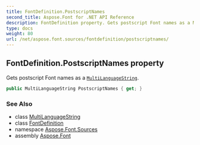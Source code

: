 ```yaml
---
title: FontDefinition.PostscriptNames
second_title: Aspose.Font for .NET API Reference
description: FontDefinition property. Gets postscript Font names as a MultiLanguageString
type: docs
weight: 80
url: /net/aspose.font.sources/fontdefinition/postscriptnames/
---
```

## FontDefinition.PostscriptNames property

Gets postscript Font names as a [`MultiLanguageString`](../../../aspose.font/multilanguagestring/).

```csharp
public MultiLanguageString PostscriptNames { get; }
```

### See Also

* class [MultiLanguageString](../../../aspose.font/multilanguagestring/)
* class [FontDefinition](../)
* namespace [Aspose.Font.Sources](../../fontdefinition/)
* assembly [Aspose.Font](../../../)


